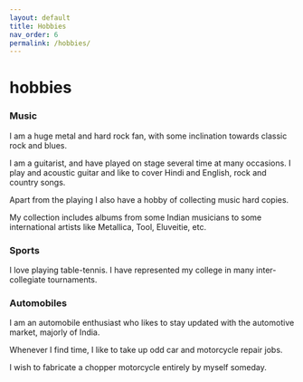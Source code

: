 ```yaml
---
layout: default
title: Hobbies
nav_order: 6
permalink: /hobbies/
---
```

# hobbies

### **Music**

I am a huge metal and hard rock fan, with some inclination towards classic rock and blues.

I am a guitarist, and have played on stage several time at many occasions. I play and acoustic guitar and like to cover Hindi and English, rock and country songs.

Apart from the playing I also have a hobby of collecting music hard copies.

My collection includes albums from some Indian musicians to some international artists like Metallica, Tool, Eluveitie, etc.  

### **Sports**

I love playing table-tennis. I have represented my college in many inter-collegiate tournaments.

### **Automobiles**

I am an automobile enthusiast who likes to stay updated with the automotive market, majorly of India.

Whenever I find time, I like to take up odd car and motorcycle repair jobs.

I wish to fabricate a chopper motorcycle entirely by myself someday.

